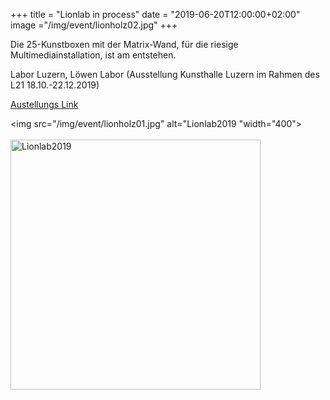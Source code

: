 
+++
title = "Lionlab in process"
date = "2019-06-20T12:00:00+02:00"
image ="/img/event/lionholz02.jpg"
+++


Die 25-Kunstboxen mit der Matrix-Wand, für die riesige Multimediainstallation, ist am entstehen.

Labor Luzern, Löwen Labor (Ausstellung Kunsthalle Luzern im Rahmen des L21 18.10.-22.12.2019)



<a href="https://www.loewendenkmal21.ch/projekt/we-are-the-lions/">Austellungs Link</a>



<img src="/img/event/lionholz01.jpg" alt="Lionlab2019 "width="400">
<br>
<br>
<img src="/img/event/lionholz03.jpg" alt="Lionlab2019" width="400">

